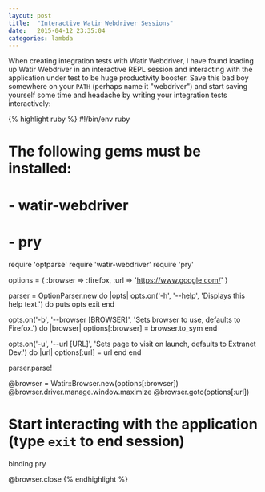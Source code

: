 ```yaml
---
layout: post
title:  "Interactive Watir Webdriver Sessions"
date:   2015-04-12 23:35:04
categories: lambda
---
```


When creating integration tests with Watir Webdriver, I have found loading up Watir Webdriver in an interactive REPL session and interacting with the application under test to be huge productivity booster. Save this bad boy somewhere on your `PATH` (perhaps name it "webdriver") and start saving yourself some time and headache by writing your integration tests interactively:

{% highlight ruby %}
#!/bin/env ruby

# The following gems must be installed:
# - watir-webdriver
# - pry

require 'optparse'
require 'watir-webdriver'
require 'pry'

options = {
  :browser => :firefox,
  :url => 'https://www.google.com/'
}

parser = OptionParser.new do |opts|
  opts.on('-h', '--help', 'Displays this help text.') do
    puts opts
    exit
  end

  opts.on('-b', '--browser [BROWSER]', 'Sets browser to use, defaults to Firefox.') do |browser|
    options[:browser] = browser.to_sym
  end

  opts.on('-u', '--url [URL]', 'Sets page to visit on launch, defaults to Extranet Dev.') do |url|
    options[:url] = url
  end
end

parser.parse!

@browser = Watir::Browser.new(options[:browser])
@browser.driver.manage.window.maximize
@browser.goto(options[:url])

# Start interacting with the application (type `exit` to end session)
binding.pry

@browser.close
{% endhighlight %}
